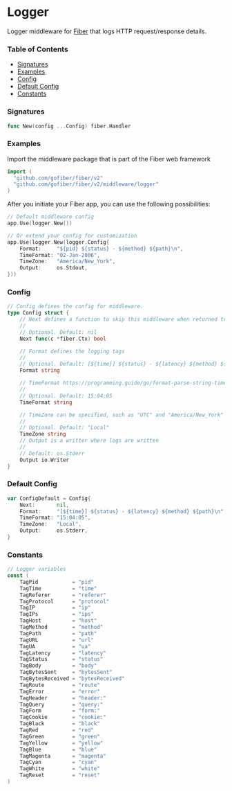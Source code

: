 # Logger
Logger middleware for [Fiber](https://github.com/gofiber/fiber) that logs HTTP request/response details.

### Table of Contents
- [Signatures](#signatures)
- [Examples](#examples)
- [Config](#config)
- [Default Config](#default-config)
- [Constants](#constants)

### Signatures
```go
func New(config ...Config) fiber.Handler
```

### Examples
Import the middleware package that is part of the Fiber web framework
```go
import (
  "github.com/gofiber/fiber/v2"
  "github.com/gofiber/fiber/v2/middleware/logger"
)
```

After you initiate your Fiber app, you can use the following possibilities:
```go
// Default middleware config
app.Use(logger.New())

// Or extend your config for customization
app.Use(logger.New(logger.Config{
	Format:     "${pid} ${status} - ${method} ${path}\n",
	TimeFormat: "02-Jan-2006",
	TimeZone:   "America/New_York",
	Output:     os.Stdout,
}))
```

### Config
```go
// Config defines the config for middleware.
type Config struct {
	// Next defines a function to skip this middleware when returned true.
	//
	// Optional. Default: nil
	Next func(c *fiber.Ctx) bool

	// Format defines the logging tags
	//
	// Optional. Default: [${time}] ${status} - ${latency} ${method} ${path}\n
	Format string

	// TimeFormat https://programming.guide/go/format-parse-string-time-date-example.html
	//
	// Optional. Default: 15:04:05
	TimeFormat string

	// TimeZone can be specified, such as "UTC" and "America/New_York" and "Asia/Chongqing", etc
	//
	// Optional. Default: "Local"
	TimeZone string
	// Output is a writter where logs are written
	//
	// Default: os.Stderr
	Output io.Writer
}
```

### Default Config
```go
var ConfigDefault = Config{
	Next:       nil,
	Format:     "[${time}] ${status} - ${latency} ${method} ${path}\n",
	TimeFormat: "15:04:05",
	TimeZone:   "Local",
	Output:     os.Stderr,
}
```

### Constants
```go
// Logger variables
const (
	TagPid           = "pid"
	TagTime          = "time"
	TagReferer       = "referer"
	TagProtocol      = "protocol"
	TagIP            = "ip"
	TagIPs           = "ips"
	TagHost          = "host"
	TagMethod        = "method"
	TagPath          = "path"
	TagURL           = "url"
	TagUA            = "ua"
	TagLatency       = "latency"
	TagStatus        = "status"
	TagBody          = "body"
	TagBytesSent     = "bytesSent"
	TagBytesReceived = "bytesReceived"
	TagRoute         = "route"
	TagError         = "error"
	TagHeader        = "header:"
	TagQuery         = "query:"
	TagForm          = "form:"
	TagCookie        = "cookie:"
	TagBlack         = "black"
	TagRed           = "red"
	TagGreen         = "green"
	TagYellow        = "yellow"
	TagBlue          = "blue"
	TagMagenta       = "magenta"
	TagCyan          = "cyan"
	TagWhite         = "white"
	TagReset         = "reset"
)
```